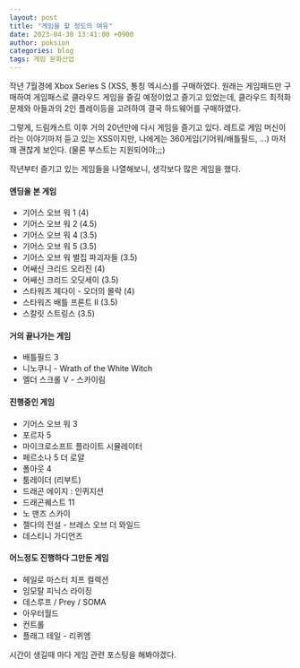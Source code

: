 ```yaml
---
layout: post
title: "게임을 할 정도의 여유"
date: 2023-04-30 13:41:00 +0900
author: poksion
categories: blog
tags: 게임 문화산업
---
```


작년 7월경에 Xbox Series S (XSS, 통칭 엑시스)를 구매하였다. 원래는 게임패드만 구매하여 게임패스로 클라우드 게임을 즐길 예정이었고 즐기고 있었는데, 클라우드 최적화 문제와 아들과의 2인 플레이등을 고려하여 결국 하드웨어를 구매하였다.

그렇게, 드림캐스트 이후 거의 20년만에 다시 게임을 즐기고 있다. 레트로 게임 머신이라는 이야기마저 듣고 있는 XSS이지만, 나에게는 360게임(기어워/배틀필드, ...) 마저 꽤 괜찮게 보인다. (물론 부스트는 지원되어야;;;)

작년부터 즐기고 있는 게임들을 나열해보니, 생각보다 많은 게임을 했다.

#### 엔딩을 본 게임
* 기어스 오브 워 1 (4)
* 기어스 오브 워 2 (4.5)
* 기어스 오브 워 4 (3.5)
* 기어스 오브 워 5 (3.5)
* 기어스 오브 워 벌집 파괴자들 (3.5)
* 어쌔신 크리드 오리진 (4)
* 어쌔신 크리드 오딧세이 (3.5)
* 스타워즈 제다이 - 오더의 몰락 (4)
* 스타워즈 배틀 프론트 II (3.5)
* 스칼릿 스트링스 (3.5)

#### 거의 끝나가는 게임
* 배틀필드 3
* 니노쿠니 - Wrath of the White Witch
* 엘더 스크롤 V - 스카이림

#### 진행중인 게임
* 기어스 오브 워 3
* 포르자 5
* 마이크로소프트 플라이트 시뮬레이터
* 페르소나 5 더 로얄
* 폴아웃 4
* 툼레이더 (리부트)
* 드래곤 에이지 : 인퀴지션
* 드래곤퀘스트 11
* 노 맨즈 스카이
* 젤다의 전설 - 브레스 오브 더 와일드
* 데스티니 가디언즈

#### 어느정도 진행하다 그만둔 게임
* 헤일로 마스터 치프 컬렉션
* 임모탈 피닉스 라이징
* 데스루프 / Prey / SOMA
* 아우터월드
* 컨트롤
* 플래그 테일 - 리퀴엠

시간이 생길때 마다 게임 관련 포스팅을 해봐야겠다.
